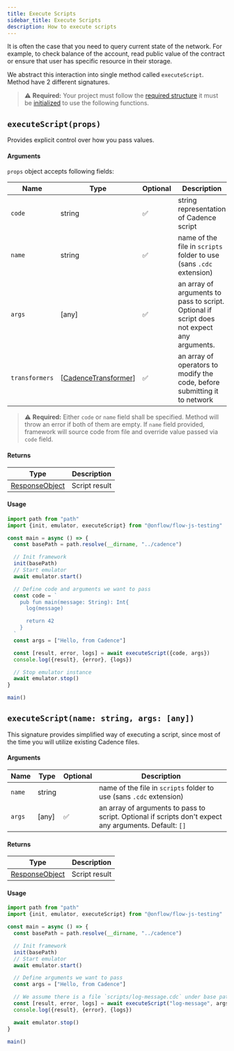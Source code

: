 ```yaml
---
title: Execute Scripts
sidebar_title: Execute Scripts
description: How to execute scripts
---
```


It is often the case that you need to query current state of the network. For example, to check balance of the
account, read public value of the contract or ensure that user has specific resource in their storage.

We abstract this interaction into single method called `executeScript`. Method have 2 different signatures.

> ⚠️ **Required:** Your project must follow the [required structure](./structure.md) it must be [initialized](./init.md) to use the following functions.

## `executeScript(props)`

Provides explicit control over how you pass values.

#### Arguments

`props` object accepts following fields:

| Name           | Type                                                | Optional | Description                                                                                |
| -------------- | --------------------------------------------------- | -------- | ------------------------------------------------------------------------------------------ |
| `code`         | string                                              | ✅       | string representation of Cadence script                                                    |
| `name`         | string                                              | ✅       | name of the file in `scripts` folder to use (sans `.cdc` extension)                        |
| `args`         | [any]                                               | ✅       | an array of arguments to pass to script. Optional if script does not expect any arguments. |
| `transformers` | [[CadenceTransformer](./api.md#cadencetransformer)] | ✅       | an array of operators to modify the code, before submitting it to network                  |

> ⚠️ **Required:** Either `code` or `name` field shall be specified. Method will throw an error if both of them are empty.
> If `name` field provided, framework will source code from file and override value passed via `code` field.

#### Returns

| Type                                                                        | Description   |
| --------------------------------------------------------------------------- | ------------- |
| [ResponseObject](../../clients/fcl-js/api.md#responseobject) | Script result |

#### Usage

```javascript
import path from "path"
import {init, emulator, executeScript} from "@onflow/flow-js-testing"

const main = async () => {
  const basePath = path.resolve(__dirname, "../cadence")

  // Init framework
  init(basePath)
  // Start emulator
  await emulator.start()

  // Define code and arguments we want to pass
  const code = `
    pub fun main(message: String): Int{
      log(message)

      return 42
    }
  `
  const args = ["Hello, from Cadence"]

  const [result, error, logs] = await executeScript({code, args})
  console.log({result}, {error}, {logs})

  // Stop emulator instance
  await emulator.stop()
}

main()
```

## `executeScript(name: string, args: [any])`

This signature provides simplified way of executing a script, since most of the time you will utilize existing
Cadence files.

#### Arguments

| Name   | Type   | Optional | Description                                                                                            |
| ------ | ------ | -------- | ------------------------------------------------------------------------------------------------------ |
| `name` | string |          | name of the file in `scripts` folder to use (sans `.cdc` extension)                                    |
| `args` | [any]  | ✅       | an array of arguments to pass to script. Optional if scripts don't expect any arguments. Default: `[]` |

#### Returns

| Type                                                                        | Description   |
| --------------------------------------------------------------------------- | ------------- |
| [ResponseObject](../../clients/fcl-js/api.md#responseobject) | Script result |

#### Usage

```javascript
import path from "path"
import {init, emulator, executeScript} from "@onflow/flow-js-testing"

const main = async () => {
  const basePath = path.resolve(__dirname, "../cadence")

  // Init framework
  init(basePath)
  // Start emulator
  await emulator.start()

  // Define arguments we want to pass
  const args = ["Hello, from Cadence"]

  // We assume there is a file `scripts/log-message.cdc` under base path
  const [result, error, logs] = await executeScript("log-message", args)
  console.log({result}, {error}, {logs})

  await emulator.stop()
}

main()
```
